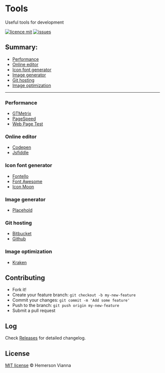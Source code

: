 # Tools
Useful tools for development

[![licence mit](https://img.shields.io/badge/license-MIT-blue.svg?style=flat-square)](http://hemersonvianna.mit-license.org/)
[![issues](https://img.shields.io/github/issues/brazilian-dev/tools.svg?style=flat-square)](https://github.com/brazilian-dev/tools/issues)

## Summary:

* [Performance](#performance)
* [Online editor](#online-editor)
* [Icon font generator](#icon-font-generator)
* [Image generator](#image-generator)
* [Git hosting](#git-hosting)
* [Image optimization](#image-optimization)

----

### Performance
* [GTMetrix](http://gtmetrix.com/)
* [PageSpeed](https://developers.google.com/speed/pagespeed/insights/)
* [Web Page Test](http://webpagetest.org/)

### Online editor
* [Codepen](http://codepen.io/)
* [Jsfiddle](http://jsfiddle.net/)

### Icon font generator
* [Fontello](http://fontello.com/)
* [Font Awesome](http://fortawesome.github.io/Font-Awesome/)
* [Icon Moon](https://icomoon.io/)

### Image generator
* [Placehold](http://placehold.it/)

### Git hosting  
* [Bitbucket](https://bitbucket.org/)
* [Github](https://github.com/)

### Image optimization
* [Kraken](https://kraken.io/)


## Contributing

- Fork it!
- Create your feature branch: `git checkout -b my-new-feature`
- Commit your changes: `git commit -m 'Add some feature'`
- Push to the branch: `git push origin my-new-feature`
- Submit a pull request

## Log

Check [Releases](https://github.com/brazilian-dev/tools/releases) for detailed changelog.

## License

[MIT license](http://hemersonvianna.mit-license.org/) © Hemerson Vianna

